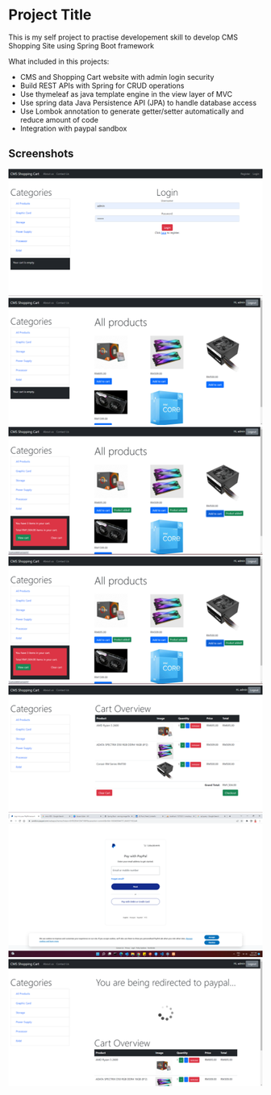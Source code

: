 # Project Title
This is my self project to practise developement skill to 
develop CMS Shopping Site using Spring Boot framework

What included in this projects:
- CMS and Shopping Cart website with admin login security 
- Build REST APIs with Spring for CRUD operations
- Use thymeleaf as java template engine in the view layer of MVC
- Use spring data Java Persistence API (JPA) to handle database access 
- Use Lombok annotation to generate getter/setter automatically and reduce amount of code
- Integration with paypal sandbox 


## Screenshots

![App Screenshot](https://github.com/azwanazlan/cms-shopping-site/blob/main/screenshots/Screenshot%202022-09-18%20093328.png)
![App Screenshot](https://github.com/azwanazlan/cms-shopping-site/blob/main/screenshots/Screenshot%202022-09-18%20093438.png)
![App Screenshot](https://github.com/azwanazlan/cms-shopping-site/blob/main/screenshots/Screenshot%202022-09-18%20093537.png)
![App Screenshot](https://github.com/azwanazlan/cms-shopping-site/blob/main/screenshots/Screenshot%202022-09-18%20093537.png)
![App Screenshot](https://github.com/azwanazlan/cms-shopping-site/blob/main/screenshots/Screenshot%202022-09-18%20093706.png)
![App Screenshot](https://github.com/azwanazlan/cms-shopping-site/blob/main/screenshots/Screenshot%202022-09-18%20093810.png)
![App Screenshot](https://github.com/azwanazlan/cms-shopping-site/blob/main/screenshots/Screenshot%202022-09-18%20094106.png)
